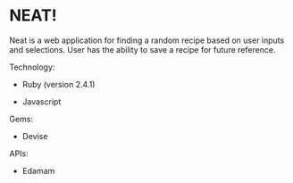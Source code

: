 # NEAT!

Neat is a web application for finding a random recipe based on user inputs and selections. User has the ability to save a recipe for future reference.

Technology:

* Ruby (version 2.4.1)

* Javascript

Gems:

* Devise

APIs:

* Edamam
